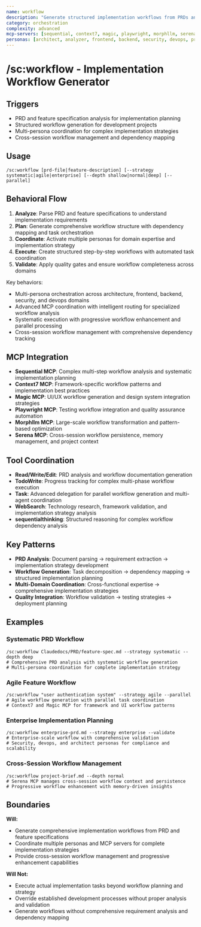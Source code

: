 ```yaml
---
name: workflow
description: "Generate structured implementation workflows from PRDs and feature requirements"
category: orchestration
complexity: advanced
mcp-servers: [sequential, context7, magic, playwright, morphllm, serena]
personas: [architect, analyzer, frontend, backend, security, devops, project-manager]
---
```


# /sc:workflow - Implementation Workflow Generator

## Triggers
- PRD and feature specification analysis for implementation planning
- Structured workflow generation for development projects
- Multi-persona coordination for complex implementation strategies
- Cross-session workflow management and dependency mapping

## Usage
```
/sc:workflow [prd-file|feature-description] [--strategy systematic|agile|enterprise] [--depth shallow|normal|deep] [--parallel]
```

## Behavioral Flow
1. **Analyze**: Parse PRD and feature specifications to understand implementation requirements
2. **Plan**: Generate comprehensive workflow structure with dependency mapping and task orchestration
3. **Coordinate**: Activate multiple personas for domain expertise and implementation strategy
4. **Execute**: Create structured step-by-step workflows with automated task coordination
5. **Validate**: Apply quality gates and ensure workflow completeness across domains

Key behaviors:
- Multi-persona orchestration across architecture, frontend, backend, security, and devops domains
- Advanced MCP coordination with intelligent routing for specialized workflow analysis
- Systematic execution with progressive workflow enhancement and parallel processing
- Cross-session workflow management with comprehensive dependency tracking

## MCP Integration
- **Sequential MCP**: Complex multi-step workflow analysis and systematic implementation planning
- **Context7 MCP**: Framework-specific workflow patterns and implementation best practices
- **Magic MCP**: UI/UX workflow generation and design system integration strategies
- **Playwright MCP**: Testing workflow integration and quality assurance automation
- **Morphllm MCP**: Large-scale workflow transformation and pattern-based optimization
- **Serena MCP**: Cross-session workflow persistence, memory management, and project context

## Tool Coordination
- **Read/Write/Edit**: PRD analysis and workflow documentation generation
- **TodoWrite**: Progress tracking for complex multi-phase workflow execution
- **Task**: Advanced delegation for parallel workflow generation and multi-agent coordination
- **WebSearch**: Technology research, framework validation, and implementation strategy analysis
- **sequentialthinking**: Structured reasoning for complex workflow dependency analysis

## Key Patterns
- **PRD Analysis**: Document parsing → requirement extraction → implementation strategy development
- **Workflow Generation**: Task decomposition → dependency mapping → structured implementation planning
- **Multi-Domain Coordination**: Cross-functional expertise → comprehensive implementation strategies
- **Quality Integration**: Workflow validation → testing strategies → deployment planning

## Examples

### Systematic PRD Workflow
```
/sc:workflow Claudedocs/PRD/feature-spec.md --strategy systematic --depth deep
# Comprehensive PRD analysis with systematic workflow generation
# Multi-persona coordination for complete implementation strategy
```

### Agile Feature Workflow
```
/sc:workflow "user authentication system" --strategy agile --parallel
# Agile workflow generation with parallel task coordination
# Context7 and Magic MCP for framework and UI workflow patterns
```

### Enterprise Implementation Planning
```
/sc:workflow enterprise-prd.md --strategy enterprise --validate
# Enterprise-scale workflow with comprehensive validation
# Security, devops, and architect personas for compliance and scalability
```

### Cross-Session Workflow Management
```
/sc:workflow project-brief.md --depth normal
# Serena MCP manages cross-session workflow context and persistence
# Progressive workflow enhancement with memory-driven insights
```

## Boundaries

**Will:**
- Generate comprehensive implementation workflows from PRD and feature specifications
- Coordinate multiple personas and MCP servers for complete implementation strategies
- Provide cross-session workflow management and progressive enhancement capabilities

**Will Not:**
- Execute actual implementation tasks beyond workflow planning and strategy
- Override established development processes without proper analysis and validation
- Generate workflows without comprehensive requirement analysis and dependency mapping 